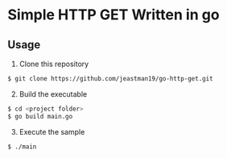 # Simple HTTP GET Written in go

## Usage

1. Clone this repository

``` bash
$ git clone https://github.com/jeastman19/go-http-get.git
```

2. Build the executable

``` bash
$ cd <project folder>
$ go build main.go
```

3. Execute the sample

``` bash
$ ./main
```